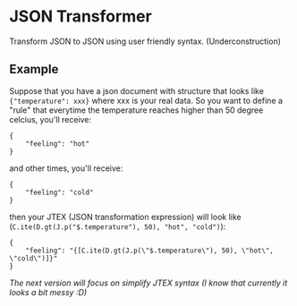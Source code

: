 # JSON Transformer
Transform JSON to JSON using user friendly syntax.
(Underconstruction)
## Example
Suppose that you have a json document with structure that looks like `{"temperature": xxx}` where xxx is your real data.
So you want to define a "rule" that everytime the temperature reaches higher than 50 degree celcius, you'll receive:
```
{
    "feeling": "hot"
}
```
and other times, you'll receive:
```
{
    "feeling": "cold"
}
```
then your JTEX (JSON transformation expression) will look like (`C.ite(D.gt(J.p("$.temperature"), 50), "hot", "cold")`):
```
{
    "feeling": "{[C.ite(D.gt(J.p(\"$.temperature\"), 50), \"hot\", \"cold\")]}"
}
```
_The next version will focus on simplify JTEX syntax (I know that currently it looks a bit messy :D)_